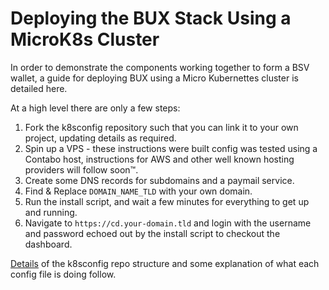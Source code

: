 # Deploying the BUX Stack Using a MicroK8s Cluster

In order to demonstrate the components working together to form a BSV wallet, a guide for deploying BUX using a Micro Kubernettes cluster is detailed here.

At a high level there are only a few steps:

1. Fork the k8sconfig repository such that you can link it to your own project, updating details as required.
2. Spin up a VPS - these instructions were built config was tested using a Contabo host, instructions for AWS and other well known hosting providers will follow soon™.
3. Create some DNS records for subdomains and a paymail service.
4. Find & Replace `DOMAIN_NAME_TLD` with your own domain.
5. Run the install script, and wait a few minutes for everything to get up and running.
6. Navigate to `https://cd.your-domain.tld` and login with the username and password echoed out by the install script to checkout the dashboard.

[Details](./details.md) of the k8sconfig repo structure and some explanation of what each config file is doing follow.
